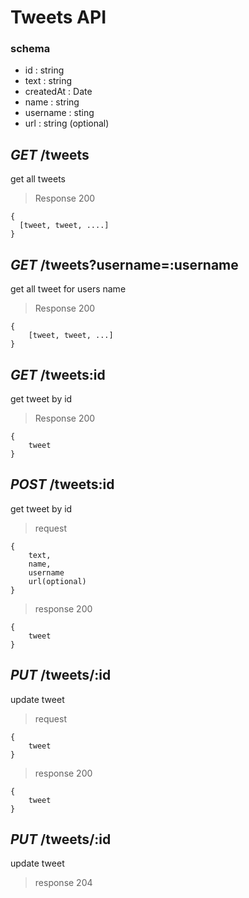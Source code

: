 # Tweets API

### schema

+ id : string
+ text : string
+ createdAt : Date
+ name : string
+ username : sting
+ url : string (optional)


## *GET* /tweets
get all tweets

> Response 200

```
{
  [tweet, tweet, ....]
}
```
## *GET* /tweets?username=:username
get all tweet for users name
> Response 200

```
{
    [tweet, tweet, ...]
}
```

## *GET* /tweets:id
get tweet by id
> Response 200

```
{
    tweet
}
```

## *POST* /tweets:id
get tweet by id
> request

```
{
    text,
    name,
    username
    url(optional)
}
```

> response 200

```
{
    tweet
}
```

## *PUT* /tweets/:id
update tweet
> request

```
{
    tweet
}
```
> response 200

```
{
    tweet
}
```

## *PUT* /tweets/:id
update tweet

> response 204



























